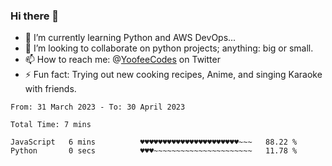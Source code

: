 ### Hi there 👋

<!--
**Sara-Pak/Sara-Pak** is a ✨ _special_ ✨ repository because its `README.md` (this file) appears on your GitHub profile.

Here are some ideas to get you started:
- 🤔 I’m looking for help with ...
- 💬 Ask me about ...
- 😄 Pronouns: ...


- 🔭 I’m currently working on getting certified in Google's IT Automation with Python and doing #100daysofcode in Python. 
-->
- 🌱 I’m currently learning Python and AWS DevOps...
- 👯 I’m looking to collaborate on python projects; anything: big or small.
- 📫 How to reach me: @[YoofeeCodes](https://twitter.com/YoofeeCodes) on Twitter
- ⚡ Fun fact: Trying out new cooking recipes, Anime, and singing Karaoke with friends.


<!--START_SECTION:waka-->

```text
From: 31 March 2023 - To: 30 April 2023

Total Time: 7 mins

JavaScript   6 mins          ♥♥♥♥♥♥♥♥♥♥♥♥♥♥♥♥♥♥♥♥♥♥~~~   88.22 %
Python       0 secs          ♥♥♥~~~~~~~~~~~~~~~~~~~~~~   11.78 %
```

<!--END_SECTION:waka-->
